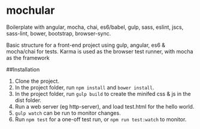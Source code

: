 # mochular
Boilerplate with angular, mocha, chai, es6/babel, gulp, sass, eslint, jscs, sass-lint, bower, bootstrap, browser-sync.

Basic structure for a front-end project using gulp, angular, es6 & mocha/chai for tests.
Karma is used as the browser test runner, with mocha as the framework

##Installation
1. Clone the project.
2. In the project folder, run `npm install` and `bower install`.
2. In the project folder, run `gulp build` to create the minifed css & js in the dist folder.
3. Run a web server (eg http-server), and load test.html for the hello world.
4. `gulp watch` can be run to monitor changes.
5. Run `npm test` for a one-off test run, or `npm run test:watch` to monitor.


